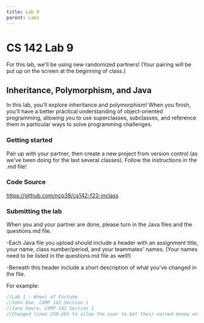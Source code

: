 ```yaml
---
title: Lab 9
parent: Labs
---
```


# CS 142 Lab 9

For this lab, we'll be using new randomized partners!  (Your pairing will be put up on the screen at the beginning of class.)

## Inheritance, Polymorphism, and Java

In this lab, you'll explore inheritance and polymorphism!  When you finish, you'll have a better practical understanding of object-oriented programming, allowing you to use superclasses, subclasses, and reference them in particular ways to solve programming challenges.

### Getting started

Pair up with your partner, then create a new project from version control (as we've been doing for the last several classes).  Follow the instructions in the .md file!

### Code Source

https://github.com/ncp38/cs142-f23-inclass

### Submitting the lab

When you and your partner are done, please turn in the Java files and the questions.md file. 

-Each Java file you upload should include a header with an assignment title, your name, class number/period, and your teammates' names.  (Your names need to be listed in the questions.md file as well!)

-Beneath this header include a short description of what you've changed in the file.

For example:

```java
//Lab 1 - Wheel of Fortune
//John Doe, COMP 142 Section 1
//Jane Deere, COMP 142 Section 1
//Changed lines 250-265 to allow the user to bet their earned money on a letter.
```